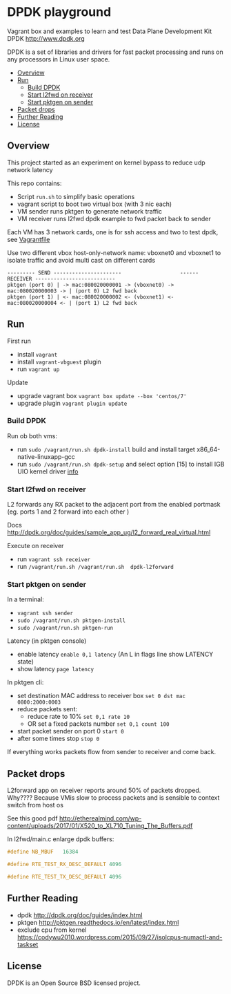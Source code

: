 # DPDK playground

Vagrant box and examples to learn and test Data Plane Development Kit DPDK http://www.dpdk.org

DPDK is a set of libraries and drivers for fast packet processing and runs on any
processors in Linux user space.

- [Overview](#overview)
- [Run](#run)
  - [Build DPDK](#build-dpdk)
  - [Start l2fwd on receiver](#start-l2fwd-on-receiver)
  - [Start pktgen on sender](#start-pktgen-on-sender)
- [Packet drops](#packet-drops)
- [Further Reading](#further-reading)
- [License](#license)

## Overview

This project started as an experiment on kernel bypass to reduce udp network latency

This repo contains:

- Script `run.sh` to simplify basic operations
- vagrant script to boot two virtual box (with 3 nic each)
- VM sender runs pktgen to generate network traffic
- VM receiver runs l2fwd dpdk example to fwd packet back to sender

Each VM has 3 network cards, one is for ssh access and two to test dpdk, see [Vagrantfile](./Vagrantfile)

Use two different vbox host-only-network name: vboxnet0 and vboxnet1 to isolate traffic and avoid multi cast on different cards

```ascii
--------- SEND ----------------------                   ------ RECEIVER --------------------------
pktgen (port 0) | -> mac:080020000001 -> (vboxnet0) ->  mac:080020000003 -> | (port 0) L2 fwd back
pktgen (port 1) | <- mac:080020000002 <- (vboxnet1) <-  mac:080020000004 <- | (port 1) L2 fwd back
```

## Run

First run

- install `vagrant`
- install `vagrant-vbguest` plugin
- run `vagrant up`

Update

- upgrade vagrant box `vagrant box update --box 'centos/7'`
- upgrade plugin `vagrant plugin update`

### Build DPDK

Run ob both vms:

- run `sudo /vagrant/run.sh dpdk-install` build and install target x86_64-native-linuxapp-gcc
- run `sudo /vagrant/run.sh dpdk-setup` and select option [15] to  install IGB UIO kernel driver [info](http://dpdk.org/doc/guides/linux_gsg/linux_drivers.html#linux-gsg-binding-kernel)

### Start l2fwd on receiver

L2 forwards any RX packet to the adjacent port from the enabled portmask (eg. ports 1 and 2 forward into each other )

Docs <http://dpdk.org/doc/guides/sample_app_ug/l2_forward_real_virtual.html>


Execute on receiver

- run `vagrant ssh receiver`
- run `/vagrant/run.sh /vagrant/run.sh  dpdk-l2forward`

### Start pktgen on sender

In a terminal:

- `vagrant ssh sender`
- `sudo /vagrant/run.sh pktgen-install`
- `sudo /vagrant/run.sh pktgen-run`

Latency (in pktgen console)

- enable latency `enable 0,1 latency` (An L in flags line show LATENCY state)
- show latency `page latency`

In pktgen cli:

- set destination MAC address to receiver box `set 0 dst mac 0800:2000:0003`
- reduce packets sent:
  - reduce rate to 10% `set 0,1 rate 10`
  - OR set a fixed packets number `set 0,1 count 100`
- start packet sender on port 0 `start 0`
- after some times stop `stop 0`

If everything works packets flow from sender to receiver and come back.

## Packet drops

L2forward app on receiver reports around 50% of packets dropped. Why????
Because VMis slow to process packets and is sensible to context switch from host os

See this good pdf <http://etherealmind.com/wp-content/uploads/2017/01/X520_to_XL710_Tuning_The_Buffers.pdf>

In l2fwd/main.c enlarge dpdk buffers:

```c
#define NB_MBUF   16384

#define RTE_TEST_RX_DESC_DEFAULT 4096

#define RTE_TEST_TX_DESC_DEFAULT 4096

```

## Further Reading

- dpdk <http://dpdk.org/doc/guides/index.html>
- pktgen <http://pktgen.readthedocs.io/en/latest/index.html>
- exclude cpu from kernel <https://codywu2010.wordpress.com/2015/09/27/isolcpus-numactl-and-taskset>

## License

DPDK is an Open Source BSD licensed project.
